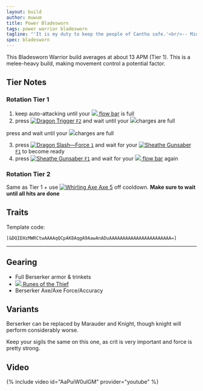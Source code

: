 ```yaml
---
layout: build
author: muwum
title: Power Bladesworn
tags: power warrior bladesworn
tagline: "'It is my duty to keep the people of Cantha safe.'<br/>-- Minister Li"
spec: bladesworn
---
```


This Bladesworn Warrior build averages at about 13 APM (Tier 1). This is a melee-heavy build, making movement control a potential factor.

## Tier Notes

### Rotation Tier 1
1. keep auto-attacking until your [![](https://wiki.guildwars2.com/images/thumb/c/c4/Heat.png/20px-Heat.png) flow bar](https://wiki.guildwars2.com/wiki/Flow) is full
2. press [![Dragon Trigger](https://wiki.guildwars2.com/images/thumb/b/b1/Dragon_Trigger.png/33px-Dragon_Trigger.png) `F2`](https://wiki.guildwars2.com/wiki/Dragon_Trigger) and wait until your ![](https://wiki.guildwars2.com/images/thumb/9/98/Gunsaber_Cartridge_%28uncharged%29.png/12px-Gunsaber_Cartridge_%28uncharged%29.png)charges are full

press <span class="armory-inline" data-aw2-key="F2" data-armory-embed="skills" data-armory-ids="62803" data-armory-size="32"></span> and wait until your ![](https://wiki.guildwars2.com/images/thumb/9/98/Gunsaber_Cartridge_%28uncharged%29.png/12px-Gunsaber_Cartridge_%28uncharged%29.png)charges are full

3. press [![Dragon Slash—Force](https://wiki.guildwars2.com/images/thumb/b/b5/Dragon_Slash%E2%80%94Force.png/33px-Dragon_Slash%E2%80%94Force.png) `1`](https://wiki.guildwars2.com/wiki/Dragon_Slash%E2%80%94Force) and wait for your [![Sheathe Gunsaber](https://wiki.guildwars2.com/images/thumb/8/87/Sheathe_Gunsaber.png/33px-Sheathe_Gunsaber.png) `F1`](https://wiki.guildwars2.com/wiki/Sheathe_Gunsaber) to become ready
4. press [![Sheathe Gunsaber](https://wiki.guildwars2.com/images/thumb/8/87/Sheathe_Gunsaber.png/33px-Sheathe_Gunsaber.png) `F1`](https://wiki.guildwars2.com/wiki/Sheathe_Gunsaber) and wait for your [![](https://wiki.guildwars2.com/images/thumb/c/c4/Heat.png/20px-Heat.png) flow bar](https://wiki.guildwars2.com/wiki/Flow) again

### Rotation Tier 2
Same as Tier 1 + use [![Whirling Axe](https://wiki.guildwars2.com/images/thumb/e/ec/Whirling_Axe.png/33px-Whirling_Axe.png) Axe 5](https://wiki.guildwars2.com/wiki/Whirling_Axe) off cooldown. **Make sure to wait until all hits are done**

## Traits

Template code:

`[&DQIEHzMWRCtwAAAAqQCpAK8AqgA9AawAnADuAAAAAAAAAAAAAAAAAAAAAAA=]`

---

<div
  data-armory-embed='skills'
  data-armory-ids='14389,14404,14410,14479,14355'
>
</div>
<div
  data-armory-embed='specializations'
  data-armory-ids='4,51,68'
  data-armory-4-traits='1444,1449,1437'
  data-armory-51-traits='1413,1484,1369'
  data-armory-68-traits='2225,2302,2239'
>
</div>
<script async src='https://unpkg.com/armory-embeds@^0.x.x/armory-embeds.js'></script>

## Gearing

- Full Berserker armor & trinkets
- [![](https://wiki.guildwars2.com/images/thumb/9/96/Superior_Rune_of_the_Thief.png/27px-Superior_Rune_of_the_Thief.png) Runes of the Thief](https://wiki.guildwars2.com/wiki/Superior_Rune_of_the_Thief)
- Berserker Axe/Axe Force/Accuracy

## Variants

Berserker can be replaced by Marauder and Knight, though knight will perform considerably worse.

Keep your sigils the same on this one, as crit is very important and force is pretty strong.

## Video
{% include video id="AaPuiW0ulGM" provider="youtube" %}


